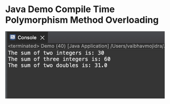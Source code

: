 # Java Demo Compile Time Polymorphism Method Overloading

[![Vaibhav Mojidra - 1.jpeg](https://raw.githubusercontent.com/VaibhavMojidra/Java---Demo-Compile-Time-Polymorphism-Method-Overloading/master/output/1.jpeg "Vaibhav Mojidra")](https://vaibhavmojidra.github.io/site/)